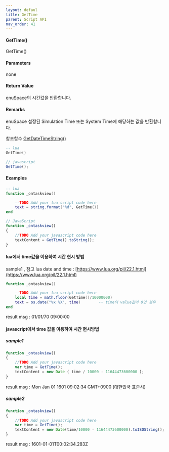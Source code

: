 ```yaml
---
layout: defaul
title: GetTime
parent: Script API
nav_order: 41
---
```

#### GetTime\(\)

GetTime\(\)

#### Parameters

none

#### Return Value

enuSpace의 시간값을 반환합니다.

#### Remarks

enuSpace 설정된 Simulation Time 또는 System Time에 해당하는 값을 반환합니다.

참조함수 [GetDateTimeString\(\)](/ScriptAPI\GetDateTimeString.html)

```lua
-- lua
GetTime()
```

```js
// javascript
GetTime();
```

#### 

#### Examples

```lua
-- lua
function _ontaskview()

    --TODO Add your lua script code here
    text = string.format("%d", GetTime())
end
```

```js
// JavaScript
function _ontaskview()
{    
    //TODO Add your javascript code here
    textContent = GetTime().toString();
}
```

#### lua에서 time값을 이용하여 시간 현시 방법

sample1 , 참고 lua date and time : [https://www.lua.org/pil/22.1.html](https://www.lua.org/pil/22.1.html)

```lua
function _ontaskview()

    --TODO Add your lua script code here
    local time = math.floor(GetTime()/10000000)
    text = os.date("%x %X", time)        -- time의 value값이 0인 경우
end
```

result msg : 01/01/70 09:00:00

#### javascript에서 time 값을 이용하여 시간 현시방법

##### sample1

```js
function _ontaskview()
{    
    //TODO Add your javascript code here
    var time = GetTime();
    textContent = new Date ( time / 10000 - 11644473600000 );
}
```

result msg : Mon Jan 01 1601 09:02:34 GMT+0900 \(대한민국 표준시\)

##### sample2

```js
function _ontaskview()
{    
    //TODO Add your javascript code here
    var time = GetTime();
    textContent = new Date(time/10000 - 11644473600000).toISOString();
}
```

result msg : 1601-01-01T00:02:34.283Z

